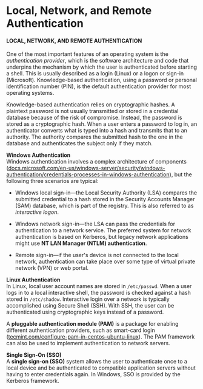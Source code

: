# Local, Network, and Remote Authentication

#### LOCAL, NETWORK, AND REMOTE AUTHENTICATION

One of the most important features of an operating system is the _authentication provider_, which is the software architecture and code that underpins the mechanism by which the user is authenticated before starting a shell. This is usually described as a login (Linux) or a logon or sign-in (Microsoft). Knowledge-based authentication, using a password or personal identification number (PIN), is the default authentication provider for most operating systems.

Knowledge-based authentication relies on cryptographic hashes. A plaintext password is not usually transmitted or stored in a credential database because of the risk of compromise. Instead, the password is stored as a cryptographic hash. When a user enters a password to log in, an authenticator converts what is typed into a hash and transmits that to an authority. The authority compares the submitted hash to the one in the database and authenticates the subject only if they match.

**Windows Authentication**  
Windows authentication involves a complex architecture of components ([docs.microsoft.com/en-us/windows-server/security/windows-authentication/credentials-processes-in-windows-authentication](https://course.adinusa.id/sections/local-network-and-remote-authentication)), but the following three scenarios are typical:

-   Windows local sign-in—the Local Security Authority (LSA) compares the submitted credential to a hash stored in the Security Accounts Manager (SAM) database, which is part of the registry. This is also referred to as _interactive logon_.
    
-   Windows network sign-in—the LSA can pass the credentials for authentication to a network service. The preferred system for network authentication is based on Kerberos, but legacy network applications might use **NT LAN Manager (NTLM) authentication**.
    
-   Remote sign-in—if the user's device is not connected to the local network, authentication can take place over some type of virtual private network (VPN) or web portal.
    

**Linux Authentication**  
In Linux, local user account names are stored in `/etc/passwd`. When a user logs in to a local interactive shell, the password is checked against a hash stored in `/etc/shadow`. Interactive login over a network is typically accomplished using Secure Shell (SSH). With SSH, the user can be authenticated using cryptographic keys instead of a password.

A **pluggable authentication module (PAM)** is a package for enabling different authentication providers, such as smart-card login ([tecmint.com/configure-pam-in-centos-ubuntu-linux](https://course.adinusa.id/sections/local-network-and-remote-authentication)). The PAM framework can also be used to implement authentication to network servers.

**Single Sign-On (SSO)**  
A **single sign-on (SSO)** system allows the user to authenticate once to a local device and be authenticated to compatible application servers without having to enter credentials again. In Windows, SSO is provided by the Kerberos framework.